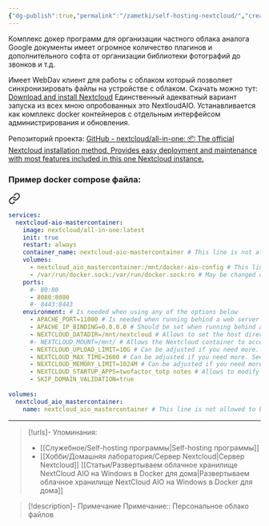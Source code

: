```yaml
---
{"dg-publish":true,"permalink":"/zametki/self-hosting-nextcloud/","created":"2024-07-03 23:30","updated":"2025-06-10T02:08:00+03:00"}
---
```


Комплекс докер программ для организации частного облака аналога Google документы имеет огромное количество плагинов и дополнительного софта от организации библиотеки фотографий до звонков и т.д.

Имеет WebDav клиент для работы с облаком который позволяет синхронизировать файлы на устройстве с облаком. Скачать можно тут: [Download and install Nextcloud](https://nextcloud.com/install/)
Единственный адекватный вариант запуска из всех мною опробованных это NextloudAIO. Устанавливается как комплекс docker контейнеров с отдельным интерфейсом администрирования и обновления. 

Репозиторий проекта: [GitHub - nextcloud/all-in-one: 📦 The official Nextcloud installation method. Provides easy deployment and maintenance with most features included in this one Nextcloud instance.](https://github.com/nextcloud/all-in-one)

### Пример docker compose файла:

<div class="transclusion internal-embed is-loaded"><a class="markdown-embed-link" href="/docker-compose/nextloud-aio/" aria-label="Open link"><svg xmlns="http://www.w3.org/2000/svg" width="24" height="24" viewBox="0 0 24 24" fill="none" stroke="currentColor" stroke-width="2" stroke-linecap="round" stroke-linejoin="round" class="svg-icon lucide-link"><path d="M10 13a5 5 0 0 0 7.54.54l3-3a5 5 0 0 0-7.07-7.07l-1.72 1.71"></path><path d="M14 11a5 5 0 0 0-7.54-.54l-3 3a5 5 0 0 0 7.07 7.07l1.71-1.71"></path></svg></a><div class="markdown-embed">





```yaml
services:
  nextcloud-aio-mastercontainer:
    image: nextcloud/all-in-one:latest
    init: true
    restart: always
    container_name: nextcloud-aio-mastercontainer # This line is not allowed to be changed as otherwise AIO will not work correctly
    volumes:
      - nextcloud_aio_mastercontainer:/mnt/docker-aio-config # This line is not allowed to be changed as otherwise the built-in backup solution will not work
      - /var/run/docker.sock:/var/run/docker.sock:ro # May be changed on macOS, Windows or docker rootless. See the applicable documentation. If adjusting, don't forget to also set 'WATCHTOWER_DOCKER_SOCKET_PATH'!
    ports:
      #- 80:80
      - 8080:8080
      #- 8443:8443
    environment: # Is needed when using any of the options below
      - APACHE_PORT=11000 # Is needed when running behind a web server or reverse proxy (like Apache, Nginx, Cloudflare Tunnel and else). See https://github.com/nextcloud/all-in-one/blob/main/reverse-proxy.md
      - APACHE_IP_BINDING=0.0.0.0 # Should be set when running behind a web server or reverse proxy (like Apache, Nginx, Cloudflare Tunnel and else) that is running on the same host. See https://github.com/nextcloud/all-in-one/blob/main/reverse-proxy.md
      - NEXTCLOUD_DATADIR=/mnt/nextcloud # Allows to set the host directory for Nextcloud's datadir. ⚠️⚠️⚠️ Warning: do not set or adjust this value after the initial Nextcloud installation is done! See https://github.com/nextcloud/all-in-one#how-to-change-the-default-location-of-nextclouds-datadir
      #- NEXTCLOUD_MOUNT=/mnt/ # Allows the Nextcloud container to access the chosen directory on the host. See https://github.com/nextcloud/all-in-one#how-to-allow-the-nextcloud-container-to-access-directories-on-the-host
      - NEXTCLOUD_UPLOAD_LIMIT=10G # Can be adjusted if you need more. See https://github.com/nextcloud/all-in-one#how-to-adjust-the-upload-limit-for-nextcloud
      - NEXTCLOUD_MAX_TIME=3600 # Can be adjusted if you need more. See https://github.com/nextcloud/all-in-one#how-to-adjust-the-max-execution-time-for-nextcloud
      - NEXTCLOUD_MEMORY_LIMIT=1024M # Can be adjusted if you need more. See https://github.com/nextcloud/all-in-one#how-to-adjust-the-php-memory-limit-for-nextcloud
      - NEXTCLOUD_STARTUP_APPS=twofactor_totp notes # Allows to modify the Nextcloud apps that are installed on starting AIO the first time. See https://github.com/nextcloud/all-in-one#how-to-change-the-nextcloud-apps-that-are-installed-on-the-first-startup
      - SKIP_DOMAIN_VALIDATION=true
      
volumes:
  nextcloud_aio_mastercontainer:
    name: nextcloud_aio_mastercontainer # This line is not allowed to be changed as otherwise the built-in backup solution will not work
```

</div></div>


---
> [!urls]- Упоминания:
> - [[Служебное/Self-hosting программы\|Self-hosting программы]]
> - [[Хобби/Домашняя лаборатория/Сервер Nextcloud\|Сервер Nextcloud]]
> [[Статьи/Развертываем облачное хранилище NextCloud AIO на Windows в Docker для дома\|Развертываем облачное хранилище NextCloud AIO на Windows в Docker для дома]]

> [!description]- Примечание
> Примечание:: Персональное облако файлов